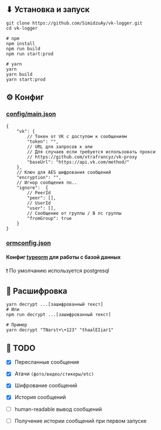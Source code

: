 ## ⬇ Установка и запуск

```shell
git clone https://github.com/SimidzuAy/vk-logger.git
cd vk-logger

# npm
npm install
npm run build
npm run start:prod

# yarn
yarn
yarn build
yarn start:prod
```

## ⚙ Конфиг
### [config/main.json](https://github.com/SimidzuAy/vk-logger/blob/master/config/main.json)
```json5
{
    "vk": {
        // Токен от VK с доступом к сообщениям
        "token": "",
        // URL для запросов к апи
        // Для случаев если требуется использовать прокси 
        // https://github.com/xtrafrancyz/vk-proxy
        "baseUrl": "https://api.vk.com/method/"
    },
    // Ключ для AES шифрования сообщений
    "encryption": "",
    // Игнор сообщения по..
    "ignore":  {
        // PeerId
        "peer": [],
        // UserId
        "user": [],
        // Сообщение от группы / В лс группы
        "fromGroup": true
    }
}
```

### [ormconfig.json](https://github.com/SimidzuAy/vk-logger/blob/master/ormconfig.json)
#### Конфиг [typeorm](https://typeorm.io/#/connection-options/) для работы с базой данных
❗ По умолчанию используется postgresql 

## 🔐 Расшифровка
```shell
yarn decrypt ...[зашифрованный текст]
# Или
npm run decrypt ...[зашифрованный текст]

# Пример
yarn decrypt "TNarst+\+123" "thaalEIiar1"
```


## 🚩 TODO
- [X] Пересланные сообщения 
- [X] Атачи `(фото/видео/стикеры/etc)`
- [X] Шифрование сообщений
- [X] История сообщений
- [ ] human-readable вывод сообщений
- [ ] Получение истории сообщений при первом запуске

